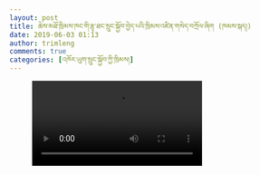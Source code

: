```yaml
---
layout: post
title: ཆེས་མཐོ་ཁྲིམས་ཁང་གི་རྩྭ་ཐང་སྲུང་སྐྱོབ་བྱེད་པའི་ཁྲིམས་འཛིན་གསེད་བཀྲོལ་ཞིག (ཁམས་སྐད།)
date: 2019-06-03 01:13
author: trimleng
comments: true
categories: [འཁོར་ཡུག་སྲུང་སྐྱོབ་ཀྱི་ཁྲིམས།]
---
```

<!-- wp:video {"align":"center"} -->
<figure class="wp-block-video aligncenter"><video controls src="https://media-trimleng.s3.amazonaws.com/Tsasa+Grassland+(Khamkay).mp4"></video></figure>
<!-- /wp:video -->
